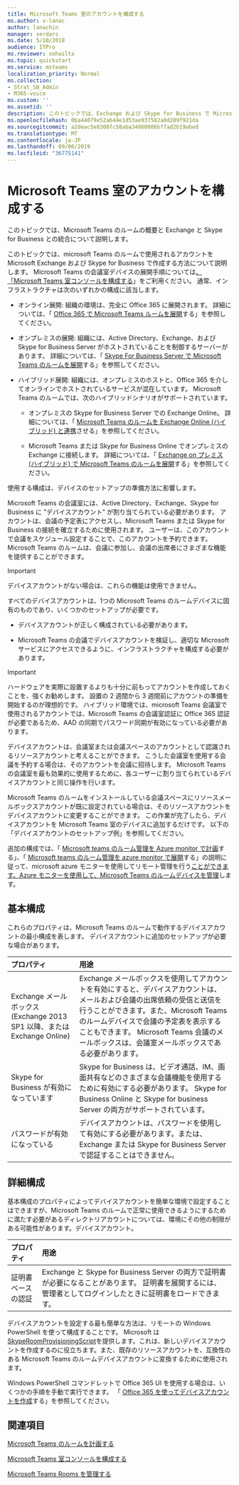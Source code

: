 ```yaml
---
title: Microsoft Teams 室のアカウントを構成する
ms.author: v-lanac
author: lanachin
manager: serdars
ms.date: 5/10/2018
audience: ITPro
ms.reviewer: sohailta
ms.topic: quickstart
ms.service: msteams
localization_priority: Normal
ms.collection:
- Strat_SB_Admin
- M365-voice
ms.custom: ''
ms.assetid: ''
description: このトピックでは、Exchange および Skype for Business で Microsoft Teams ルームのアカウントを構成する方法について説明します。
ms.openlocfilehash: 0ba44079e52a644e1d53ae937582a8d209f921da
ms.sourcegitcommit: a2deac5e8308fc58aba34060006bffad2b19abed
ms.translationtype: MT
ms.contentlocale: ja-JP
ms.lasthandoff: 09/06/2019
ms.locfileid: "36775141"
---
```

# <a name="configure-accounts-for-microsoft-teams-rooms"></a>Microsoft Teams 室のアカウントを構成する
 
このトピックでは、Microsoft Teams のルームの概要と Exchange と Skype for Business との統合について説明します。
  
このトピックでは、microsoft Teams のルームで使用されるアカウントを Microsoft Exchange および Skype for Business で作成する方法について説明します。 Microsoft Teams の会議室デバイスの展開手順については[、「Microsoft Teams 室コンソールを構成する](console.md)」をご利用ください。 通常、インフラストラクチャは次のいずれかの構成に該当します。
  
- オンライン展開: 組織の環境は、完全に Office 365 に展開されます。 詳細については、「 [Office 365 で Microsoft Teams ルームを展開](with-office-365.md)する」を参照してください。
    
- オンプレミスの展開: 組織には、Active Directory、Exchange、および Skype for Business Server がホストされていることを制御するサーバーがあります。 詳細については、「 [Skype For Business Server で Microsoft Teams のルームを展開](with-skype-for-business-server-2015.md)する」を参照してください。
    
- ハイブリッド展開: 組織には、オンプレミスのホストと、Office 365 を介してオンラインでホストされているサービスが混在しています。 Microsoft Teams のルームでは、次のハイブリッドシナリオがサポートされています。 
    
  - オンプレミスの Skype for Business Server での Exchange Online。 詳細については、「 [Microsoft Teams のルームを Exchange Online (ハイブリッド) と連携](with-exchange-online.md)させる」を参照してください。
    
  - Microsoft Teams または Skype for Business Online でオンプレミスの Exchange に接続します。 詳細については、「 [Exchange on プレミス (ハイブリッド) で Microsoft Teams のルームを展開](with-exchange-on-premises.md)する」を参照してください。
    
使用する構成は、デバイスのセットアップの準備方法に影響します。
  
Microsoft Teams の会議室には、Active Directory、Exchange、Skype for Business に "デバイスアカウント" が割り当てられている必要があります。 アカウントは、会議の予定表にアクセスし、Microsoft Teams または Skype for Business の接続を確立するために使用されます。 ユーザーは、このアカウントで会議をスケジュール設定することで、このアカウントを予約できます。 Microsoft Teams のルームは、会議に参加し、会議の出席者にさまざまな機能を提供することができます。
  
> [!IMPORTANT]
> デバイスアカウントがない場合は、これらの機能は使用できません。 
  
すべてのデバイスアカウントは、1つの Microsoft Teams のルームデバイスに固有のものであり、いくつかのセットアップが必要です。
  
- デバイスアカウントが正しく構成されている必要があります。
    
- Microsoft Teams の会議でデバイスアカウントを検証し、適切な Microsoft サービスにアクセスできるように、インフラストラクチャを構成する必要があります。
    
> [!IMPORTANT]
> ハードウェアを実際に設置するよりも十分に前もってアカウントを作成しておくことを、強くお勧めします。 設置の 2 週間から 3 週間前にアカウントの準備を開始するのが理想的です。 ハイブリッド環境では、microsoft Teams 会議室で使用されるアカウントでは、Microsoft Teams の会議室認証に Office 365 認証が必要であるため、AAD の同期でパスワード同期が有効になっている必要があります。
  
デバイスアカウントは、会議室または会議スペースのアカウントとして認識されるリソースアカウントと考えることができます。 こうした会議室を使用する会議を予約する場合は、そのアカウントを会議に招待します。 Microsoft Teams の会議室を最も効果的に使用するために、各ユーザーに割り当てられているデバイスアカウントと同じ操作を行います。
  
Microsoft Teams のルームをインストールしている会議スペースにリソースメールボックスアカウントが既に設定されている場合は、そのリソースアカウントをデバイスアカウントに変更することができます。 この作業が完了したら、デバイスアカウントを Microsoft Teams 室のデバイスに追加するだけです。 以下の「デバイスアカウントのセットアップ例」を参照してください。
  
追加の構成では、「 [Microsoft teams のルーム管理を Azure monitor で計画](azure-monitor-plan.md)する」、「 [Microsoft teams のルーム管理を azure monitor で展開](azure-monitor-deploy.md)する」の説明に従って、microsoft azure モニターを使用してリモート管理を行う[ことができます。Azure モニターを使用して、Microsoft Teams のルームデバイスを管理](azure-monitor-manage.md)します。 
  
## <a name="basic-configuration"></a>基本構成

これらのプロパティは、Microsoft Teams のルームで動作するデバイスアカウントの最小構成を表します。 デバイスアカウントに追加のセットアップが必要な場合があります。
  
|**プロパティ**|**用途**|
|:-----|:-----|
|Exchange メールボックス (Exchange 2013 SP1 以降、または Exchange Online)  <br/> |Exchange メールボックスを使用してアカウントを有効にすると、デバイスアカウントは、メールおよび会議の出席依頼の受信と送信を行うことができます。また、Microsoft Teams のルームデバイスで会議の予定表を表示することもできます。 Microsoft Teams 会議のメールボックスは、会議室メールボックスである必要があります。  <br/> |
|Skype for Business が有効になっています  <br/> |Skype for Business は、ビデオ通話、IM、画面共有などのさまざまな会議機能を使用するために有効にする必要があります。 Skype for Business Online と Skype for business Server の両方がサポートされています。  <br/> |
|パスワードが有効になっている  <br/> |デバイスアカウントは、パスワードを使用して有効にする必要があります。または、Exchange または Skype for Business Server で認証することはできません。  <br/> |
   
## <a name="advanced-configuration"></a>詳細構成

基本構成のプロパティによってデバイスアカウントを簡単な環境で設定することはできますが、Microsoft Teams のルームで正常に使用できるようにするために満たす必要があるディレクトリアカウントについては、環境にその他の制限がある可能性があります。デバイスアカウント。
  
|**プロパティ**|**用途**|
|:-----|:-----|
|証明書ベースの認証  <br/> |Exchange と Skype for Business Server の両方で証明書が必要になることがあります。 証明書を展開するには、管理者としてログインしたときに証明書をロードできます。  <br/> |
   
デバイスアカウントを設定する最も簡単な方法は、リモートの Windows PowerShell を使って構成することです。 Microsoft は[SkypeRoomProvisioningScript](https://go.microsoft.com/fwlink/?linkid=870105)を提供します。これは、新しいデバイスアカウントを作成するのに役立ちます。また、既存のリソースアカウントを、互換性のある Microsoft Teams のルームデバイスアカウントに変換するために使用されます。
  
Windows PowerShell コマンドレットで Office 365 UI を使用する場合は、いくつかの手順を手動で実行できます。 「 [Office 365 を使ってデバイスアカウントを作成](https://docs.microsoft.com/surface-hub/create-a-device-account-using-office-365)する」を参照してください。
  
## <a name="see-also"></a>関連項目

[Microsoft Teams のルームを計画する](skype-room-systems-v2-0.md)
  
[Microsoft Teams 室コンソールを構成する](console.md)
  
[Microsoft Teams Rooms を管理する](skype-room-systems-v2.md)

